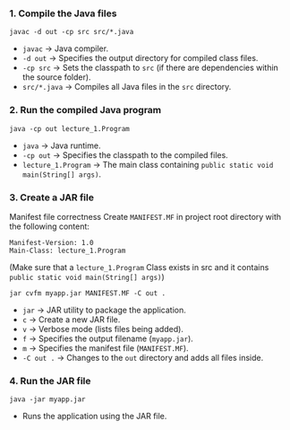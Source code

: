 ### 1. **Compile the Java files**

   ```shell
   javac -d out -cp src src/*.java
   ```

- `javac` → Java compiler.
- `-d out` → Specifies the output directory for compiled class files.
- `-cp src` → Sets the classpath to `src` (if there are dependencies within the source folder).
- `src/*.java` → Compiles all Java files in the `src` directory.

### 2. **Run the compiled Java program**

   ```shell
   java -cp out lecture_1.Program
   ```

- `java` → Java runtime.
- `-cp out` → Specifies the classpath to the compiled files.
- `lecture_1.Program` → The main class containing `public static void main(String[] args)`.

### 3. **Create a JAR file**

Manifest file correctness
Create `MANIFEST.MF` in project root directory with the following content:

   ```
   Manifest-Version: 1.0
   Main-Class: lecture_1.Program
   ```

(Make sure that a `lecture_1.Program` Class exists in src and it contains `public static void main(String[] args)`)

   ```shell
   jar cvfm myapp.jar MANIFEST.MF -C out .
   ```

- `jar` → JAR utility to package the application.
- `c` → Create a new JAR file.
- `v` → Verbose mode (lists files being added).
- `f` → Specifies the output filename (`myapp.jar`).
- `m` → Specifies the manifest file (`MANIFEST.MF`).
- `-C out .` → Changes to the `out` directory and adds all files inside.

### 4. **Run the JAR file**

   ```shell
   java -jar myapp.jar
   ```

- Runs the application using the JAR file.